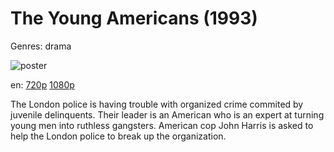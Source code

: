 # The Young Americans (1993)

Genres: drama

![poster](http://image.tmdb.org/t/p/w500/5VzSPqQKNEvJPJ6TD7WHBzU6go4.jpg)

en:
  [720p](magnet:?xt=urn:btih:0C108EE07A0E066E07756C18A6636AF85162837E&tr=udp://glotorrents.pw:6969/announce&tr=udp://tracker.opentrackr.org:1337/announce&tr=udp://torrent.gresille.org:80/announce&tr=udp://tracker.openbittorrent.com:80&tr=udp://tracker.coppersurfer.tk:6969&tr=udp://tracker.leechers-paradise.org:6969&tr=udp://p4p.arenabg.ch:1337&tr=udp://tracker.internetwarriors.net:1337)
  [1080p](magnet:?xt=urn:btih:22EFAB3EEA87AEADB40AC614CBB74456762DF384&tr=udp://glotorrents.pw:6969/announce&tr=udp://tracker.opentrackr.org:1337/announce&tr=udp://torrent.gresille.org:80/announce&tr=udp://tracker.openbittorrent.com:80&tr=udp://tracker.coppersurfer.tk:6969&tr=udp://tracker.leechers-paradise.org:6969&tr=udp://p4p.arenabg.ch:1337&tr=udp://tracker.internetwarriors.net:1337)
  


The London police is having trouble with organized crime commited by juvenile delinquents. Their leader is an American who is an expert at turning young men into ruthless gangsters. American cop John Harris is asked to help the London police to break up the organization.